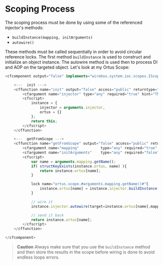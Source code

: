 # Scoping Process

The scoping process must be done by using some of the referenced injector's methods:

* `buildInstance(mapping, initArguments)`
* `autowire()`

These methods must be called sequentially in order to avoid circular reference locks. The first method `buildInstance` is used to construct and initialize an object instance. The autowire method is used then to process DI and AOP on the targeted object. Let's look at my Ortus Scope:

```javascript
<cfcomponent output="false" implements="wirebox.system.ioc.scopes.IScope" hint="I am the Ortus Scope of Scopes">

	<---  init --->
    <cffunction name="init" output="false" access="public" returntype="any" hint="Configure the scope for operation">
    	<cfargument name="injector" type="any" required="true" hint="The linked WireBox injector" colddoc:generic="wirebox.system.ioc.Injector"/>
		<cfscript>
			instance = {
				injector = arguments.injector,
				ortus = {}
			};
			return this;
		</cfscript>
    </cffunction>

	<---  getFromScope --->
    <cffunction name="getFromScope" output="false" access="public" returntype="any" hint="Retrieve an object from scope or create it if not found in scope">
    	<cfargument name="mapping" 			type="any" required="true"  hint="The object mapping" colddoc:generic="wirebox.system.ioc.config.Mapping"/>
		<cfargument name="initArguments" 	type="any" required="false" hint="The constructor structure of arguments to passthrough when initializing the instance" colddoc:generic="struct"/>
		<cfscript>
			var name = arguments.mapping.getName();
			if( structKeyExists(instance.ortus, name) ){
				return instance.ortus[name];
			}

			lock name="ortus.scope.#arguments.mapping.getName()#"{
				instance.ortus[name] = instance.injector.buildInstance( arguments.mapping, arguments.initArguments );
			}

			// wire it
			instance.injector.autowire(target=instance.ortus[name],mapping=arguments.mapping);

			// send it back
			return instance.ortus[name];
		</cfscript>
    </cffunction>

</cfcomponent>
```

> **Caution** Always make sure that you use the `buildInstance` method and then store the results in the scope before wiring is done to avoid endless loops errors. 
